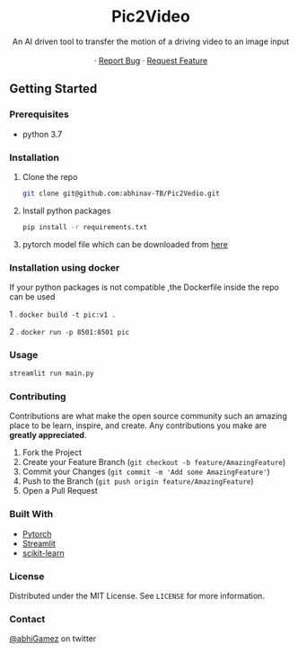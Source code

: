 

  <h1 align="center"> Pic2Video</h1>
  <p align="center">
    An AI driven tool to transfer the motion of a driving video to an image input
    <a ></a>
    <br />
    <br />
<!--     <a href="https://github.com/othneildrew/Best-README-Template">View Demo</a> -->
    ·
    <a href="https://github.com/abhinav-TB/Pic2Vedio/issues">Report Bug</a>
    ·
    <a href="https://github.com/abhinav-TB/Pic2Vedio/issues">Request Feature</a>
  </p>
</p>



<!-- GETTING STARTED -->

## Getting Started


### Prerequisites
* python 3.7

### Installation

1. Clone the repo
   ```sh
   git clone git@github.com:abhinav-TB/Pic2Vedio.git
   ```
3. Install python packages
   ```sh
   pip install -r requirements.txt
   ```
4. pytorch model file which can be downloaded from [here](https://objectstorage.ap-hyderabad-1.oraclecloud.com/n/ax9kets4h5ld/b/pic2video_pth/o/vox-cpk.pth.tar)
   

### Installation using docker

If your python packages is not compatible ,the Dockerfile inside the repo can be used  

1 . ```docker build -t pic:v1 .```

2 .  ```docker run -p 8501:8501 pic```

<!-- USAGE EXAMPLES -->
### Usage

```sh 
streamlit run main.py
```


<!-- CONTRIBUTING -->
### Contributing

Contributions are what make the open source community such an amazing place to be learn, inspire, and create. Any contributions you make are **greatly appreciated**.

1. Fork the Project
2. Create your Feature Branch (`git checkout -b feature/AmazingFeature`)
3. Commit your Changes (`git commit -m 'Add some AmazingFeature'`)
4. Push to the Branch (`git push origin feature/AmazingFeature`)
5. Open a Pull Request

### Built With

* [Pytorch](https://pytorch.org/)
* [Streamlit](https://jquery.com)
* [scikit-learn](https://streamlit.io/)


<!-- LICENSE -->
###  License

Distributed under the MIT License. See `LICENSE` for more information.



<!-- CONTACT -->
### Contact

[@abhiGamez](https://twitter.com/abhiGamez) on twitter



<!-- MARKDOWN LINKS & IMAGES -->
<!-- https://www.markdownguide.org/basic-syntax/#reference-style-links -->
[contributors-shield]: https://img.shields.io/github/contributors/othneildrew/Best-README-Template.svg?style=for-the-badge
[contributors-url]: https://github.com/othneildrew/Best-README-Template/graphs/contributors
[forks-shield]: https://img.shields.io/github/forks/othneildrew/Best-README-Template.svg?style=for-the-badge
[forks-url]: https://github.com/othneildrew/Best-README-Template/network/members
[stars-shield]: https://img.shields.io/github/stars/othneildrew/Best-README-Template.svg?style=for-the-badge
[stars-url]: https://github.com/othneildrew/Best-README-Template/stargazers
[issues-shield]: https://img.shields.io/github/issues/othneildrew/Best-README-Template.svg?style=for-the-badge
[issues-url]: https://github.com/othneildrew/Best-README-Template/issues
[license-shield]: https://img.shields.io/github/license/othneildrew/Best-README-Template.svg?style=for-the-badge
[license-url]: https://github.com/othneildrew/Best-README-Template/blob/master/LICENSE.txt
[linkedin-shield]: https://img.shields.io/badge/-LinkedIn-black.svg?style=for-the-badge&logo=linkedin&colorB=555
[linkedin-url]: https://linkedin.com/in/othneildrew
[product-screenshot]: images/screenshot.png
